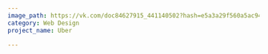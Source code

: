 ```yaml
---
image_path: https://vk.com/doc84627915_441140502?hash=e5a3a29f560a5ac947&dl=5c2769bea8809da208
category: Web Design
project_name: Uber

---
```

